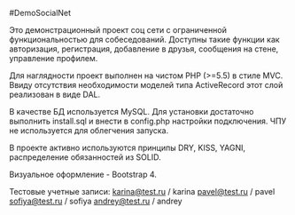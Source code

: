 #DemoSocialNet

Это демонстрационный проект соц сети с ограниченной функциональностью для собеседований. 
Доступны такие функции как авторизация, регистрация, добавление в друзья, сообщения на стене, управление профилем.

Для наглядности проект выполнен на чистом PHP (>=5.5) в стиле MVC. 
Ввиду отсутствия необходимости моделей типа ActiveRecord этот слой реализован в виде DAL.

В качестве БД используется MySQL. Для установки достаточно выполнить install.sql и внести в config.php настройки подключения.
ЧПУ не используется для облегчения запуска. 

В проекте активно используются принципы DRY, KISS, YAGNI, распределение обязанностей из SOLID.

Визуальное оформление - Bootstrap 4.

Тестовые учетные записи:
karina@test.ru / karina
pavel@test.ru / pavel
sofiya@test.ru / sofiya
andrey@test.ru / andrey